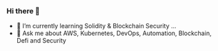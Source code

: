 ### Hi there 👋

- 🌱 I’m currently learning Solidity & Blockchain Security ...
- 💬 Ask me about AWS, Kubernetes, DevOps, Automation, Blockchain, Defi and Security
<!--
**somaliz/somaliz** is a ✨ _special_ ✨ repository because its `README.md` (this file) appears on your GitHub profile.

Here are some ideas to get you started:


-->
